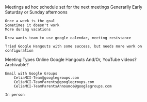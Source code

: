 Meetings 
    ad hoc schedule set for the next meetings
    Generarlly Early Saturday or Sunday afternoons

    Once a week is the goal
    Sometimes it doesn't work
    More during vacations

    Drew wants team to use google calendar, meeting resistance

    Tried Google Hangouts with some success, but needs more work on configuration

Meeting Types
    Online 
        Google Hangouts And/Or, YouTube videos?
        Archivable?

    Email with Google Groups
        CeliaMCI-Team@googlegroups.com
        CeliaMCI-TeamParents@googlegroups.com
        CeliaMCI-TeamParentsAnnounce@googlegroups.com

    In person

